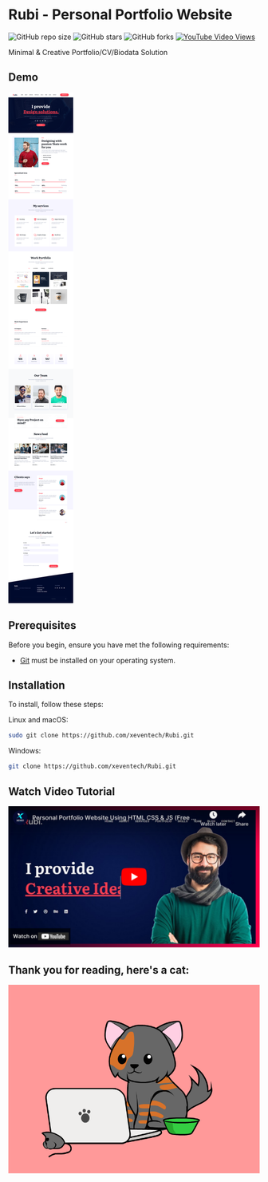 # Rubi - Personal Portfolio Website

![GitHub repo size](https://img.shields.io/github/repo-size/xeventech/Rubi)
![GitHub stars](https://img.shields.io/github/stars/xeventech/Rubi?style=social)
![GitHub forks](https://img.shields.io/github/forks/xeventech/Rubi?style=social)
[![YouTube Video Views](https://img.shields.io/youtube/views/Q9k1ZYKnQGs?style=social)](https://youtu.be/Q9k1ZYKnQGs)

Minimal & Creative Portfolio/CV/Biodata Solution

## Demo

[![Portfolio Demo](https://github.com/XevenTech/projects_snapshots/blob/main/Rubi/demo.png?raw=true "Portfolio Demo")](https://xeventech.github.io/Rubi/)

## Prerequisites

Before you begin, ensure you have met the following requirements:

* [Git](https://git-scm.com/downloads "Download Git") must be installed on your operating system.

## Installation

To install, follow these steps:

Linux and macOS:

```bash
sudo git clone https://github.com/xeventech/Rubi.git
```

Windows:

```bash
git clone https://github.com/xeventech/Rubi.git
```

## Watch Video Tutorial

[![Watch Video](https://github.com/XevenTech/projects_snapshots/blob/main/Rubi/thumbnail.png?raw=true "Play")](https://youtu.be/Q9k1ZYKnQGs)


## Thank you for reading, here's a cat:

![Cat](https://github.com/XevenTech/xeventech/blob/main/cat.gif?raw=true "Thank You")
